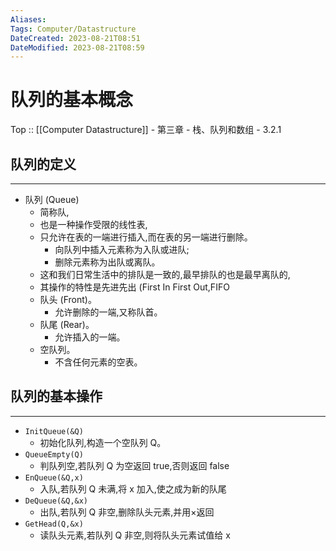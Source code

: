 ```yaml
---
Aliases: 
Tags: Computer/Datastructure 
DateCreated: 2023-08-21T08:51
DateModified: 2023-08-21T08:59
---
```

# 队列的基本概念

Top :: [[Computer Datastructure]] - 第三章 - 栈、队列和数组 - 3.2.1

## 队列的定义
---
- 队列 (Queue)
	- 简称队,
	- 也是一种操作受限的线性表,
	- 只允许在表的一端进行插入,而在表的另一端进行删除。
		- 向队列中插入元素称为入队或进队;
		- 删除元素称为出队或离队。
	- 这和我们日常生活中的排队是一致的,最早排队的也是最早离队的,
	- 其操作的特性是先进先出 (First In First Out,FIFO
	 - 队头 (Front)。
		 - 允许删除的一端,又称队首。
	- 队尾 (Rear)。
		- 允许插入的一端。
	- 空队列。
		- 不含任何元素的空表。

## 队列的基本操作
---
- `InitQueue(&Q)`
	- 初始化队列,构造一个空队列 Q。
- `QueueEmpty(Q)`
	- 判队列空,若队列 Q 为空返回 true,否则返回 false
- `EnQueue(&Q,x)`
	- 入队,若队列 Q 未满,将 x 加入,使之成为新的队尾
- `DeQueue(&Q,&x)`
	- 出队,若队列 Q 非空,删除队头元素,并用×返回
- `GetHead(Q,&x)`
	- 读队头元素,若队列 Q 非空,则将队头元素试值给 x
